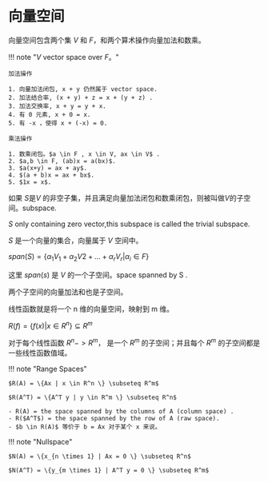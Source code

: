 # 向量空间

向量空间包含两个集 $V$ 和 $F$，和两个算术操作向量加法和数乘。

!!! note "$V$ vector space over $F$。"

    加法操作

    1. 向量加法闭包, x + y 仍然属于 vector space.
    2. 加法结合率, (x + y) + z = x + (y + z) .
    3. 加法交换率, x + y = y + x.
    4. 有 0 元素, x + 0 = x.
    5. 有 -x ，使得 x + (-x) = 0.

    乘法操作

    1. 数乘闭包。$a \in F , x \in V, ax \in V$ .
    2. $a,b \in F, (ab)x = a(bx)$.
    3. $a(x+y) = ax + ay$.
    4. $(a + b)x = ax + bx$.
    5. $1x = x$.

如果 $S$是$V$ 的非空子集，并且满足向量加法闭包和数乘闭包，则被叫做$V$的子空间。subspace.

$S$ only containing zero vector,this subspace is called the trivial subspace.

$S$ 是一个向量的集合，向量属于 $V$ 空间中。 

$span(S) = \{\alpha_1 V_1 + \alpha_2 V2 + ... + \alpha_r V_r | \alpha_i \in F \}$

这里 $span(s)$ 是 $V$ 的一个子空间。space spanned by S .

两个子空间的向量加法和也是子空间。


线性函数就是将一个 n 维的向量空间，映射到 m 维。

$R(f) = \{f(x) | x \in R^n \} \subseteq R^m$

对于每个线性函数 $R^n -> R^m$， 是一个 $R^m$ 的子空间；并且每个 $R^m$ 的子空间都是一些线性函数值域。


!!! note "Range Spaces"

    $R(A) = \{Ax | x \in R^n \} \subseteq R^m$

    $R(A^T) = \{A^T y | y \in R^m \} \subseteq R^n$

    - R(A) = the space spanned by the columns of A (column space) .
    - R($A^T$) = the space spanned by the row of A (raw space).
    - $b \in R(A)$ 等价于 b = Ax 对于某个 x 来说。

!!! note "Nullspace"

    $N(A) = \{x_{n \times 1} | Ax = 0 \} \subseteq R^n$

    $N(A^T) = \{y_{m \times 1} | A^T y = 0 \} \subseteq R^m$


